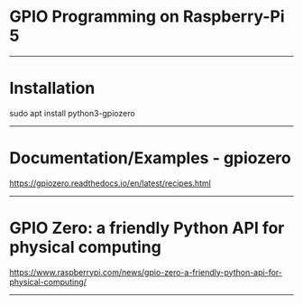 # GPIO Programming on Raspberry-Pi 5

----------------------------------------------
# Installation
sudo apt install python3-gpiozero

----------------------------------------------

# Documentation/Examples - gpiozero 
https://gpiozero.readthedocs.io/en/latest/recipes.html

----------------------------------------------

# GPIO Zero: a friendly Python API for physical computing
https://www.raspberrypi.com/news/gpio-zero-a-friendly-python-api-for-physical-computing/

----------------------------------------------
